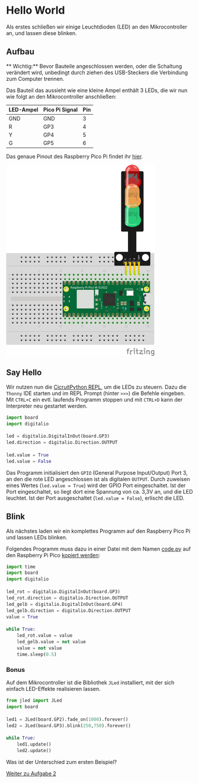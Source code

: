 # Hello World

Als erstes schließen wir einige Leuchtdioden (LED) an den Mikrocontroller an,
und lassen diese blinken.

## Aufbau

** Wichtig:** Bevor Bauteile angeschlossen werden, oder die Schaltung verändert 
wird, unbedingt durch ziehen des USB-Steckers die Verbindung zum Computer trennen.

Das Bauteil das aussieht wie eine kleine Ampel enthält 3 LEDs, die wir nun wie
folgt an den Mikrocontroller anschließen:

| LED-Ampel | Pico Pi Signal | Pin |
|-----------|----------------|-----|
| GND       | GND            | 3   |
| R         | GP3            | 4   |
| Y         | GP4            | 5   |
| G         | GP5            | 6   |

Das genaue Pinout des Raspberry Pico Pi findet ihr [hier](../Pico_Pi.md).

<img src="board.png" width="400">

## Say Hello

Wir nutzen nun die [CicruitPython REPL](../CircuitPython.md#repl), um die LEDs
zu steuern. Dazu die `Thonny` IDE starten und im REPL Prompt (hinter `>>>`) die
Befehle eingeben. Mit `CTRL+C` ein evtl. laufends Programm stoppen und mit
`CTRL+D` kann der Interpreter neu gestartet werden.

```python
import board
import digitalio

led = digitalio.DigitalInOut(board.GP3)
led.direction = digitalio.Direction.OUTPUT

led.value = True
led.value = False
```

Das Programm initialisiert den `GPIO` (General Purpose Input/Output) Port 3, an 
den die rote LED angeschlossen ist als digitalen `OUTPUT`. Durch zuweisen
eines Wertes (`led.value = True`) wird der GPIO Port eingeschaltet. Ist
der Port eingeschaltet, so liegt dort eine Spannung von ca. 3,3V an, und die LED
leuchtet. Ist der Port ausgeschaltet (`led.value = False`), erlischt die LED.

## Blink

Als nächstes laden wir ein komplettes Programm auf den Raspberry Pico Pi und
lassen LEDs blinken.

Folgendes Programm muss dazu in einer Datei mit dem Namen [code.py](code.py)
auf den Raspberry Pi Pico [kopiert
werden](../CircuitPython.md#programmdatei-kopieren):

```python
import time
import board
import digitalio

led_rot = digitalio.DigitalInOut(board.GP3)
led_rot.direction = digitalio.Direction.OUTPUT
led_gelb = digitalio.DigitalInOut(board.GP4)
led_gelb.direction = digitalio.Direction.OUTPUT
value = True

while True:
    led_rot.value = value
    led_gelb.value = not value
    value = not value
    time.sleep(0.5)
```

### Bonus 

Auf dem Mikrocontroller ist die Bibliothek `JLed` installiert, mit der sich
einfach LED-Effekte realisieren lassen. 

```python
from jled import JLed
import board

led1 = JLed(board.GP2).fade_on(1000).forever()
led2 = JLed(board.GP3).blink(250,750).forever()

while True:
    led1.update()
    led2.update()
```

Was ist der Unterschied zum ersten Beispiel?

[Weiter zu Aufgabe 2](../02-read-sensor/README.md)

